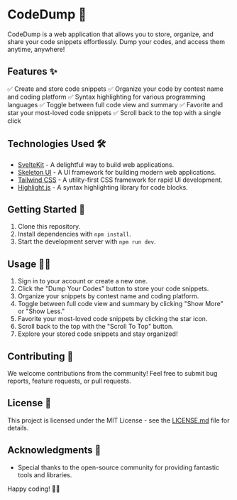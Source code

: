 # CodeDump 🚀

CodeDump is a web application that allows you to store, organize, and share your code snippets effortlessly. Dump your codes, and access them anytime, anywhere!

## Features ✨

✅ Create and store code snippets
✅ Organize your code by contest name and coding platform
✅ Syntax highlighting for various programming languages
✅ Toggle between full code view and summary
✅ Favorite and star your most-loved code snippets
✅ Scroll back to the top with a single click

## Technologies Used 🛠️

- [SvelteKit](https://svelte.dev/) - A delightful way to build web applications.
- [Skeleton UI](https://skeletonlabs.github.io/skeleton/) - A UI framework for building modern web applications.
- [Tailwind CSS](https://tailwindcss.com/) - A utility-first CSS framework for rapid UI development.
- [Highlight.js](https://highlightjs.org/) - A syntax highlighting library for code blocks.

## Getting Started 🚀

1. Clone this repository.
2. Install dependencies with `npm install`.
3. Start the development server with `npm run dev`.

## Usage 🧑‍💻

1. Sign in to your account or create a new one.
2. Click the "Dump Your Codes" button to store your code snippets.
3. Organize your snippets by contest name and coding platform.
4. Toggle between full code view and summary by clicking "Show More" or "Show Less."
5. Favorite your most-loved code snippets by clicking the star icon.
6. Scroll back to the top with the "Scroll To Top" button.
7. Explore your stored code snippets and stay organized!

## Contributing 🤝

We welcome contributions from the community! Feel free to submit bug reports, feature requests, or pull requests.

## License 📝

This project is licensed under the MIT License - see the [LICENSE.md](LICENSE.md) file for details.

## Acknowledgments 🙏

- Special thanks to the open-source community for providing fantastic tools and libraries.

Happy coding! 🚀✨